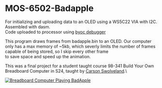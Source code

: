 # MOS-6502-Badapple
For initializing and uploading data to an OLED using a WS5C22 VIA with I2C. Assembled with dasm.\
Code uploaded to processor using [byoc debugger](https://github.com/SuperTails/byobc-debugger)

This program draws frames from badapple.bin to an OLED. Our computer only has a max memory of ~5kb, which severly limits the number of frames capable of being stored, so I skip every other frame\
to save space and speed up the animation.

This was a final project for a student taught course 98-341 Build Your Own Breadboard Computer in S24, taught by [Carson Swolveland](https://github.com/SuperTails/).\

[![Breadboard Computer Playing BadApple](https://img.youtube.com/vi/tCdFdv-RszU/0.jpg)](https://www.youtube.com/shorts/tCdFdv-RszU)
